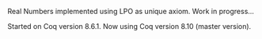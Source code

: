 Real Numbers implemented using LPO as unique axiom.
Work in progress...

Started on Coq version 8.6.1.
Now using Coq version 8.10 (master version).

